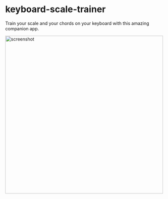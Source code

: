 # keyboard-scale-trainer
Train your scale and your chords on your keyboard with this amazing companion app.

<img src="http://i.imgur.com/xWkYlxN.png" alt="screenshot" height=500>
